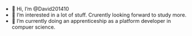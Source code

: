 - 👋 Hi, I’m @David201410
- 👀 I’m interested in a lot of stuff. Crurently looking forward to study more.
- 🌱 I’m currently doing an apprenticeship as a platform developer in compuer science. 
